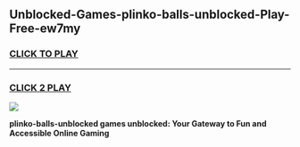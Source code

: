 
## Unblocked-Games-plinko-balls-unblocked-Play-Free-ew7my
<h3>
<a href="https://premium76.site?title=plinko-balls-unblocked&ref=23A">CLICK TO PLAY</a></h3>
<hr>

<h3>
<a href="https://premium76.site?title=plinko-balls-unblocked&ref=23A">CLICK 2 PLAY</a>
  
</h3>

<a href="https://premium76.site?title=plinko-balls-unblocked&ref=23A"><img src="https://clearcache.store/games.png"></a>


**plinko-balls-unblocked games unblocked: Your Gateway to Fun and Accessible Online Gaming**
